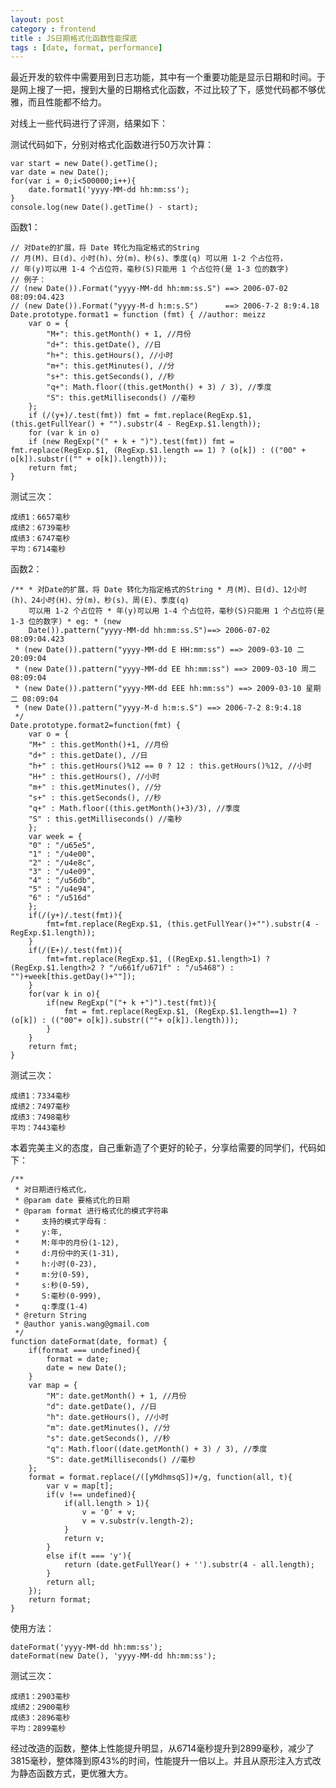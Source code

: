 ```yaml
---
layout: post
category : frontend
title : JS日期格式化函数性能探底
tags : [date, format, performance]
---
```


最近开发的软件中需要用到日志功能，其中有一个重要功能是显示日期和时间。于是网上搜了一把，搜到大量的日期格式化函数，不过比较了下，感觉代码都不够优雅，而且性能都不给力。

对线上一些代码进行了评测，结果如下：

测试代码如下，分别对格式化函数进行50万次计算：

    var start = new Date().getTime();
    var date = new Date();
    for(var i = 0;i<500000;i++){
        date.format1('yyyy-MM-dd hh:mm:ss');
    }
    console.log(new Date().getTime() - start);

函数1：

    // 对Date的扩展，将 Date 转化为指定格式的String
    // 月(M)、日(d)、小时(h)、分(m)、秒(s)、季度(q) 可以用 1-2 个占位符， 
    // 年(y)可以用 1-4 个占位符，毫秒(S)只能用 1 个占位符(是 1-3 位的数字) 
    // 例子： 
    // (new Date()).Format("yyyy-MM-dd hh:mm:ss.S") ==> 2006-07-02 08:09:04.423 
    // (new Date()).Format("yyyy-M-d h:m:s.S")      ==> 2006-7-2 8:9:4.18 
    Date.prototype.format1 = function (fmt) { //author: meizz 
        var o = {
            "M+": this.getMonth() + 1, //月份 
            "d+": this.getDate(), //日 
            "h+": this.getHours(), //小时 
            "m+": this.getMinutes(), //分 
            "s+": this.getSeconds(), //秒 
            "q+": Math.floor((this.getMonth() + 3) / 3), //季度 
            "S": this.getMilliseconds() //毫秒 
        };
        if (/(y+)/.test(fmt)) fmt = fmt.replace(RegExp.$1, (this.getFullYear() + "").substr(4 - RegExp.$1.length));
        for (var k in o)
        if (new RegExp("(" + k + ")").test(fmt)) fmt = fmt.replace(RegExp.$1, (RegExp.$1.length == 1) ? (o[k]) : (("00" + o[k]).substr(("" + o[k]).length)));
        return fmt;
    }

测试三次：

    成绩1：6657毫秒
    成绩2：6739毫秒
    成绩3：6747毫秒
    平均：6714毫秒

函数2：

    /** * 对Date的扩展，将 Date 转化为指定格式的String * 月(M)、日(d)、12小时(h)、24小时(H)、分(m)、秒(s)、周(E)、季度(q)
        可以用 1-2 个占位符 * 年(y)可以用 1-4 个占位符，毫秒(S)只能用 1 个占位符(是 1-3 位的数字) * eg: * (new
        Date()).pattern("yyyy-MM-dd hh:mm:ss.S")==> 2006-07-02 08:09:04.423      
     * (new Date()).pattern("yyyy-MM-dd E HH:mm:ss") ==> 2009-03-10 二 20:09:04      
     * (new Date()).pattern("yyyy-MM-dd EE hh:mm:ss") ==> 2009-03-10 周二 08:09:04      
     * (new Date()).pattern("yyyy-MM-dd EEE hh:mm:ss") ==> 2009-03-10 星期二 08:09:04      
     * (new Date()).pattern("yyyy-M-d h:m:s.S") ==> 2006-7-2 8:9:4.18      
     */  
    Date.prototype.format2=function(fmt) {         
        var o = {         
        "M+" : this.getMonth()+1, //月份         
        "d+" : this.getDate(), //日         
        "h+" : this.getHours()%12 == 0 ? 12 : this.getHours()%12, //小时         
        "H+" : this.getHours(), //小时         
        "m+" : this.getMinutes(), //分         
        "s+" : this.getSeconds(), //秒         
        "q+" : Math.floor((this.getMonth()+3)/3), //季度         
        "S" : this.getMilliseconds() //毫秒         
        };         
        var week = {         
        "0" : "/u65e5",         
        "1" : "/u4e00",         
        "2" : "/u4e8c",         
        "3" : "/u4e09",         
        "4" : "/u56db",         
        "5" : "/u4e94",         
        "6" : "/u516d"        
        };         
        if(/(y+)/.test(fmt)){         
            fmt=fmt.replace(RegExp.$1, (this.getFullYear()+"").substr(4 - RegExp.$1.length));         
        }         
        if(/(E+)/.test(fmt)){         
            fmt=fmt.replace(RegExp.$1, ((RegExp.$1.length>1) ? (RegExp.$1.length>2 ? "/u661f/u671f" : "/u5468") : "")+week[this.getDay()+""]);         
        }         
        for(var k in o){         
            if(new RegExp("("+ k +")").test(fmt)){         
                fmt = fmt.replace(RegExp.$1, (RegExp.$1.length==1) ? (o[k]) : (("00"+ o[k]).substr((""+ o[k]).length)));         
            }         
        }         
        return fmt;         
    } 

测试三次：

    成绩1：7334毫秒
    成绩2：7497毫秒
    成绩3：7498毫秒
    平均：7443毫秒

本着完美主义的态度，自己重新造了个更好的轮子，分享给需要的同学们，代码如下：

    /** 
     * 对日期进行格式化， 
     * @param date 要格式化的日期 
     * @param format 进行格式化的模式字符串
     *     支持的模式字母有： 
     *     y:年, 
     *     M:年中的月份(1-12), 
     *     d:月份中的天(1-31), 
     *     h:小时(0-23), 
     *     m:分(0-59), 
     *     s:秒(0-59), 
     *     S:毫秒(0-999),
     *     q:季度(1-4)
     * @return String
     * @author yanis.wang@gmail.com
     */
    function dateFormat(date, format) {
        if(format === undefined){
            format = date;
            date = new Date();
        }
        var map = {
            "M": date.getMonth() + 1, //月份 
            "d": date.getDate(), //日 
            "h": date.getHours(), //小时 
            "m": date.getMinutes(), //分 
            "s": date.getSeconds(), //秒 
            "q": Math.floor((date.getMonth() + 3) / 3), //季度 
            "S": date.getMilliseconds() //毫秒 
        };
        format = format.replace(/([yMdhmsqS])+/g, function(all, t){
            var v = map[t];
            if(v !== undefined){
                if(all.length > 1){
                    v = '0' + v;
                    v = v.substr(v.length-2);
                }
                return v;
            }
            else if(t === 'y'){
                return (date.getFullYear() + '').substr(4 - all.length);
            }
            return all;
        });
        return format;
    }

使用方法：

    dateFormat('yyyy-MM-dd hh:mm:ss');
    dateFormat(new Date(), 'yyyy-MM-dd hh:mm:ss');

测试三次：

    成绩1：2903毫秒
    成绩2：2900毫秒
    成绩3：2896毫秒
    平均：2899毫秒

经过改造的函数，整体上性能提升明显，从6714毫秒提升到2899毫秒，减少了3815毫秒，整体降到原43%的时间，性能提升一倍以上。并且从原形注入方式改为静态函数方式，更优雅大方。